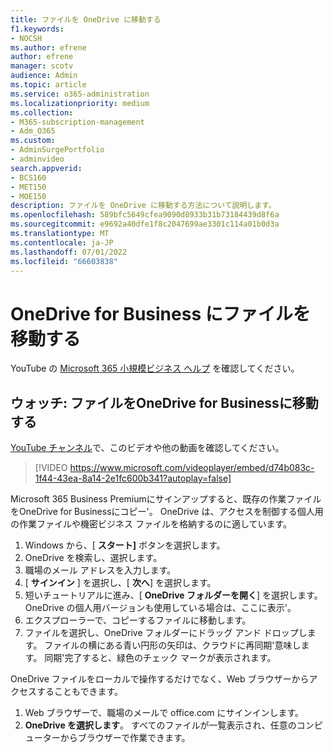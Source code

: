 ```yaml
---
title: ファイルを OneDrive に移動する
f1.keywords:
- NOCSH
ms.author: efrene
author: efrene
manager: scotv
audience: Admin
ms.topic: article
ms.service: o365-administration
ms.localizationpriority: medium
ms.collection:
- M365-subscription-management
- Adm_O365
ms.custom:
- AdminSurgePortfolio
- adminvideo
search.appverid:
- BCS160
- MET150
- MOE150
description: ファイルを OneDrive に移動する方法について説明します。
ms.openlocfilehash: 589bfc5649cfea9090d8933b31b73184439d8f6a
ms.sourcegitcommit: e9692a40dfe1f8c2047699ae3301c114a01b0d3a
ms.translationtype: MT
ms.contentlocale: ja-JP
ms.lasthandoff: 07/01/2022
ms.locfileid: "66603838"
---
```

# <a name="move-files-to-onedrive-for-business"></a>OneDrive for Business にファイルを移動する

YouTube の [Microsoft 365 小規模ビジネス ヘルプ](https://go.microsoft.com/fwlink/?linkid=2197659) を確認してください。

## <a name="watch-move-your-files-to-onedrive-for-business"></a>ウォッチ: ファイルをOneDrive for Businessに移動する

[YouTube チャンネル](https://go.microsoft.com/fwlink/?linkid=2198202)で、このビデオや他の動画を確認してください。

> [!VIDEO https://www.microsoft.com/videoplayer/embed/d74b083c-1f44-43ea-8a14-2e1fc600b341?autoplay=false]

Microsoft 365 Business Premiumにサインアップすると、既存の作業ファイルをOneDrive for Businessにコピー&#39;。 OneDrive は、アクセスを制御する個人用の作業ファイルや機密ビジネス ファイルを格納するのに適しています。

1. Windows から、[  **スタート]** ボタンを選択します。
2. OneDrive を検索し、選択します。
3. 職場のメール アドレスを入力します。
4. [  **サインイン** ] を選択し、[  **次へ**] を選択します。
5. 短いチュートリアルに進み、[  **OneDrive フォルダーを開く**] を選択します。 OneDrive の個人用バージョンも使用している場合は、ここに表示&#39;。
6. エクスプローラーで、コピーするファイルに移動します。
7. ファイルを選択し、OneDrive フォルダーにドラッグ アンド ドロップします。 ファイルの横にある青い円形の矢印は、クラウドに再同期&#39;意味します。 同期&#39;完了すると、緑色のチェック マークが表示されます。

OneDrive ファイルをローカルで操作するだけでなく、Web ブラウザーからアクセスすることもできます。

1. Web ブラウザーで、職場のメールで office.com にサインインします。
2. **OneDrive を選択します**。 すべてのファイルが一覧表示され、任意のコンピューターからブラウザーで作業できます。